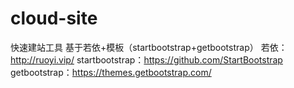 # cloud-site
快速建站工具
基于若依+模板（startbootstrap+getbootstrap）
若依：http://ruoyi.vip/
startbootstrap：https://github.com/StartBootstrap
getbootstrap：https://themes.getbootstrap.com/
